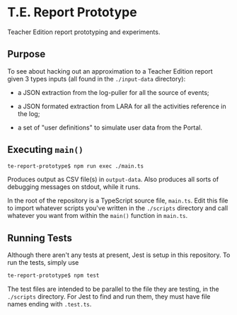 # T.E. Report Prototype

Teacher Edition report prototyping and experiments.

## Purpose

To see about hacking out an approximation to a Teacher Edition report given 3
types inputs (all found in the `./input-data` directory):

* a JSON extraction from the log-puller for all the source of events;

* a JSON formated extraction from LARA for all the activities reference in the
  log;

* a set of "user definitions" to simulate user data from the Portal.


## Executing `main()`

``` bash
te-report-prototype$ npm run exec ./main.ts
```

Produces output as CSV file(s) in `output-data`. Also produces all sorts of
debugging messages on stdout, while it runs.

In the root of the repository is a TypeScript
source file, `main.ts`. Edit this file to import whatever scripts you've
written in the `./scripts` directory and call whatever you want from within
the `main()` function in `main.ts`.

## Running Tests

Although there aren't any tests at present, Jest is setup in this repository.
To run the tests, simply use

``` bash
te-report-prototype$ npm test
```

The test files are intended to be parallel to the file they are testing, in the
`./scripts` directory. For Jest to find and run them, they must have file names
ending with `.test.ts`.
